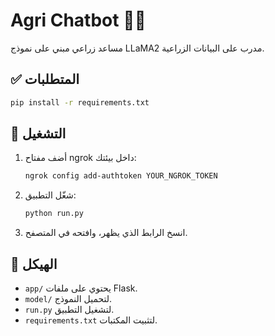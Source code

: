 # Agri Chatbot 🌾🤖

مساعد زراعي مبني على نموذج LLaMA2 مدرب على البيانات الزراعية.

## ✅ المتطلبات

```bash
pip install -r requirements.txt
```

## 🚀 التشغيل

1. أضف مفتاح ngrok داخل بيئتك:
   ```bash
   ngrok config add-authtoken YOUR_NGROK_TOKEN
   ```

2. شغّل التطبيق:
   ```bash
   python run.py
   ```

3. انسخ الرابط الذي يظهر، وافتحه في المتصفح.

## 📁 الهيكل

- `app/` يحتوي على ملفات Flask.
- `model/` لتحميل النموذج.
- `run.py` لتشغيل التطبيق.
- `requirements.txt` لتثبيت المكتبات.
